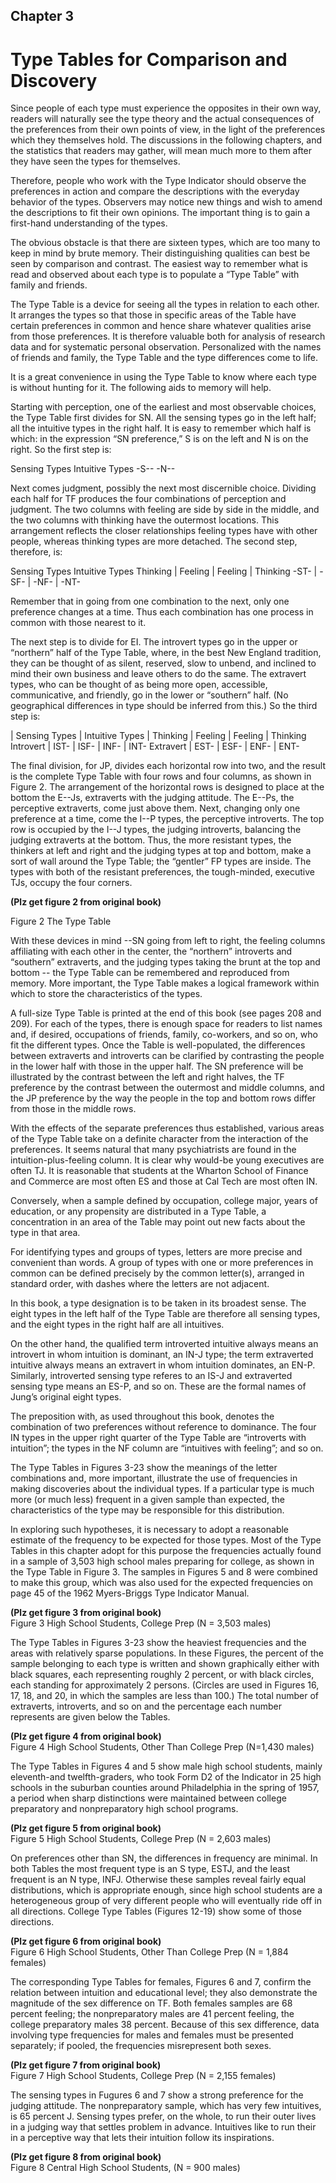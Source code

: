 ## Chapter 3 
# Type Tables for Comparison and Discovery

Since people of each type must experience the opposites in their own way, readers will naturally see the type theory and the actual consequences of the preferences from their own points of view, in the light of the preferences which they themselves hold. The discussions in the following chapters, and the statistics that readers may gather, will mean much more to them after they have seen the types for themselves.  

Therefore, people who work with the Type Indicator should observe the preferences in action and compare the descriptions with the everyday behavior of the types. Observers may notice new things and wish to amend the descriptions to fit their own opinions. The important thing is to gain a first-hand understanding of the types.  

The obvious obstacle is that there are sixteen types, which are too many to keep in mind by brute memory. Their distinguishing qualities can best be seen by comparison and contrast. The easiest way to remember what is read and observed about each type is to populate a “Type Table” with family and friends.  

The Type Table is a device for seeing all the types in relation to each other. It arranges the types so that those in specific areas of the Table have certain preferences in common and hence share whatever qualities arise from those preferences. It is therefore valuable both for analysis of research data and for systematic personal observation. Personalized with the names of friends and family, the Type Table and the type differences come to life.  

It is a great convenience in using the Type Table to know where each type is without hunting for it. The following aids to memory will help.  

Starting with perception, one of the earliest and most observable choices, the Type Table first divides for SN. All the sensing types go in the left half; all the intuitive types in the right half. It is easy to remember which half is which: in the expression “SN preference,” S is on the left and N is on the right. So the first step is:  

Sensing Types    Intuitive Types
 -S--     -N--

Next comes judgment, possibly the next most discernible choice. Dividing each half for TF produces the four combinations of perception and judgment. The two columns with feeling are side by side in the middle, and the two columns with thinking have the outermost locations. This arrangement reflects the closer relationships feeling types have with other people, whereas thinking types are more detached. The second step, therefore, is:  


Sensing Types    Intuitive Types
Thinking   |   Feeling   |   Feeling   |   Thinking
-ST-   |   -SF-   | -NF-  | -NT-    

Remember that in going from one combination to the next, only one preference changes at a time. Thus each combination has one process in common with those nearest to it.  

The next step is to divide for EI. The introvert types go in the upper or “northern” half of the Type Table, where, in the best New England tradition, they can be thought of as silent, reserved, slow to unbend, and inclined to mind their own business and leave others to do the same. The extravert types, who can be thought of as being more open, accessible, communicative, and friendly, go in the lower or “southern” half. (No geographical differences in type should be inferred from this.) So the third step is:  

  | Sensing Types |  Intuitive Types 
  | Thinking | Feeling | Feeling | Thinking 
Introvert | IST- | ISF- | INF- | INT-
Extravert | EST- | ESF- | ENF- | ENT- 

The final division, for JP, divides each horizontal row into two, and the result is the complete Type Table with four rows and four columns, as shown in Figure 2. The arrangement of the horizontal rows is designed to place at the bottom the E--Js, extraverts with the judging attitude. The E--Ps, the perceptive extraverts, come just above them. Next, changing only one preference at a time, come the I--P types, the perceptive introverts. The top row is occupied by the I--J types, the judging introverts, balancing the judging extraverts at the bottom. Thus, the more resistant types, the thinkers at left and right and the judging types at top and bottom, make a sort of wall around the Type Table; the “gentler” FP types are inside. The types with both of the resistant preferences, the tough-minded, executive TJs, occupy the four corners.  

**(Plz get figure 2 from original book)**    

Figure 2 The Type Table   
  
  
With these devices in mind --SN going from left to right, the feeling columns affiliating with each other in the center, the “northern” introverts and “southern” extraverts, and the judging types taking the brunt at the top and bottom -- the Type Table can be remembered and reproduced from memory. More important, the Type Table makes a logical framework within which to store the characteristics of the types.  

A full-size Type Table is printed at the end of this book (see pages 208 and 209). For each of the types, there is enough space for readers to list names and, if desired, occupations of friends, family, co-workers, and so on, who fit the different types. Once the Table is well-populated, the differences between extraverts and introverts can be clarified by contrasting the people in the lower half with those in the upper half. The SN preference will be illustrated by the contrast between the left and right halves, the TF preference by the contrast between the outermost and middle columns, and the JP preference by the way the people in the top and bottom rows differ from those in the middle rows.  

With the effects of the separate preferences thus established, various areas of the Type Table take on a definite character from the interaction of the preferences. It seems natural that many psychiatrists are found in the intuition-plus-feeling column. It is clear why would-be young executives are often TJ. It is reasonable that students at the Wharton School of Finance and Commerce are most often ES and those at Cal Tech are most often IN.  

Conversely, when a sample defined by occupation, college major, years of education, or any propensity are distributed in a Type Table, a concentration in an area of the Table may point out new facts about the type in that area.  

For identifying types and groups of types, letters are more precise and convenient than words. A group of types with one or more preferences in common can be defined precisely by the common letter(s), arranged in standard order, with dashes where the letters are not adjacent.  

In this book, a type designation is to be taken in its broadest sense. The eight types in the left half of the Type Table are therefore all sensing types, and the eight types in the right half are all intuitives.    

On the other hand, the qualified term introverted intuitive always means an introvert in whom intuition is dominant, an IN-J type; the term extraverted intuitive always means an extravert in whom intuition dominates, an EN-P. Similarly, introverted sensing type referes to an IS-J and extraverted sensing type means an ES-P, and so on. These are the formal names of Jung’s original eight types.  

The preposition with, as used throughout this book, denotes the combination of two preferences without reference to dominance. The four IN types in the upper right quarter of the Type Table are “introverts with intuition”; the types in the NF column are “intuitives with feeling”; and so on.  

The Type Tables in Figures 3-23 show the meanings of the letter combinations and, more important, illustrate the use of frequencies in making discoveries about the individual types. If a particular type is much more (or much less) frequent in a given sample than expected, the characteristics of the type may be responsible for this distribution.  

In exploring such hypotheses, it is necessary to adopt a reasonable estimate of the frequency to be expected for those types. Most of the Type Tables in this chapter adopt for this purpose the frequencies actually found in a sample of 3,503 high school males preparing for college, as shown in the Type Table in Figure 3. The samples in Figures 5 and 8 were combined to make this group, which was also used for the expected frequencies on page 45 of the 1962 Myers-Briggs Type Indicator Manual.  
  
**(Plz get figure 3 from original book)**     
Figure 3 High School Students, College Prep (N = 3,503 males)   
  
The Type Tables in Figures 3-23 show the heaviest frequencies and the areas with relatively sparse populations. In these Figures, the percent of the sample belonging to each type is written and shown graphically either with black squares, each representing roughly 2 percent, or with black circles, each standing for approximately 2 persons.  (Circles are used in Figures 16, 17, 18, and 20, in which the samples are less than 100.) The total number of extraverts, introverts, and so on and the percentage each number represents are given below the Tables.  

**(Plz get figure 4 from original book)**    
Figure 4 High School Students, Other Than College Prep (N=1,430 males)  

The Type Tables in Figures 4 and 5 show male high school students, mainly eleventh-and twelfth-graders, who took Form D2 of the Indicator in 25 high schools in the suburban counties around Philadelphia in the spring of 1957, a period when sharp distinctions were maintained between college preparatory and nonpreparatory high school programs.    

**(Plz get figure 5 from original book)**    
Figure 5 High School Students, College Prep (N = 2,603 males)   
  
On preferences other than SN, the differences in frequency are minimal. In both Tables the most frequent type is an S type, ESTJ, and the least frequent is an N type, INFJ. Otherwise these samples reveal fairly equal distributions, which is appropriate enough, since high school students are a heterogeneous group of very different people who will eventually ride off in all directions. College Type Tables (Figures 12-19) show some of those directions.   
  
**(Plz get figure 6 from original book)**    
Figure 6 High School Students, Other Than College Prep (N = 1,884 females)    
  
The corresponding Type Tables for females, Figures 6 and 7, confirm the relation between intuition and educational level; they also demonstrate the magnitude of the sex difference on TF. Both females samples are 68 percent feeling; the nonpreparatory males are 41 percent feeling, the college preparatory males 38 percent. Because of this sex difference, data involving type frequencies for males and females must be presented separately; if pooled, the frequencies misrepresent both sexes.  
  
**(Plz get figure 7 from original book)**     
Figure 7 High School Students, College Prep (N = 2,155 females)    

The sensing types in Fugures 6 and 7 show a strong preference for the judging attitude. The nonpreparatory sample, which has very few intuitives, is 65 percent J. Sensing types prefer, on the whole, to run their outer lives in a judging way that settles problem in advance. Intuitives like to run their in a perceptive way that lets their intuition follow its inspirations.  

**(Plz get figure 8 from original book)**     
Figure 8 Central High School Students, (N = 900 males)    
